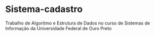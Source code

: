 # Sistema-cadastro
Trabalho de Algoritmo e Estrutura de Dados no curso de Sistemas de Informação da Universidade Federal de Ouro Preto
